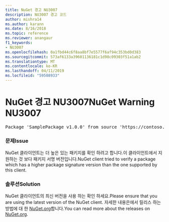 ```yaml
---
title: NuGet 경고 NU3007
description: NU3007 경고 코드
author: mishra14
ms.author: karann
ms.date: 8/16/2018
ms.topic: reference
ms.reviewer: anangaur
f1_keywords:
- NU3007
ms.openlocfilehash: 0a1fbd44c6f8aa8bf7e5577f6af94c353bd0d383
ms.sourcegitcommit: 573af6133a39601136181c1d98c09303f51a1ab2
ms.translationtype: MT
ms.contentlocale: ko-KR
ms.lasthandoff: 04/11/2019
ms.locfileid: "59508933"
---
```

# <a name="nuget-warning-nu3007"></a><span data-ttu-id="b1e55-103">NuGet 경고 NU3007</span><span class="sxs-lookup"><span data-stu-id="b1e55-103">NuGet Warning NU3007</span></span>

<pre>Package 'SamplePackage v1.0.0' from source 'https://contoso.com/index.json': The package signature format version is not supported. Updating your client may solve this problem.</pre>

### <a name="issue"></a><span data-ttu-id="b1e55-104">문제</span><span class="sxs-lookup"><span data-stu-id="b1e55-104">Issue</span></span>

<span data-ttu-id="b1e55-105">NuGet 클라이언트는 더 높은 있는 패키지를 확인 하려고 합니다.이 클라이언트에서 지 원하는 것 보다 패키지 서명 버전입니다.</span><span class="sxs-lookup"><span data-stu-id="b1e55-105">NuGet client tried to verify a package which has a higher package signature version than the one supported by this client.</span></span>


### <a name="solution"></a><span data-ttu-id="b1e55-106">솔루션</span><span class="sxs-lookup"><span data-stu-id="b1e55-106">Solution</span></span>

<span data-ttu-id="b1e55-107">NuGet 클라이언트의 최신 버전을 사용 하는 확인 하세요.</span><span class="sxs-lookup"><span data-stu-id="b1e55-107">Please ensure that you are using the latest version of the NuGet client.</span></span> <span data-ttu-id="b1e55-108">자세한 내용은에서 릴리스 하는 방법에 대 한 [NuGet.org](https://www.nuget.org/downloads)합니다.</span><span class="sxs-lookup"><span data-stu-id="b1e55-108">You can read more about the releases on [NuGet.org](https://www.nuget.org/downloads).</span></span>


